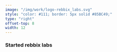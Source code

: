 ```yaml
---
image: "/img/work/logo-rebbix_labs.svg"
style: "color: #111; border: 5px solid #85BC49;"
type: "right"
offset-top: 8
width: 12
---
```

### Started rebbix labs
